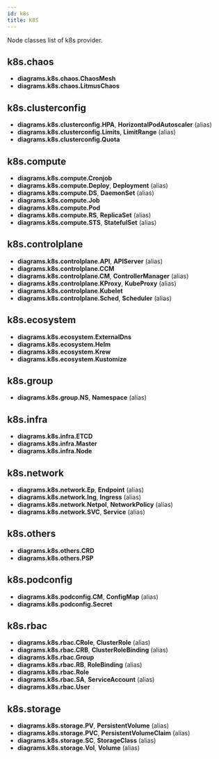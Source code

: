 ```yaml
---
id: k8s
title: K8S
---
```


Node classes list of k8s provider.

## k8s.chaos

- **diagrams.k8s.chaos.ChaosMesh**
- **diagrams.k8s.chaos.LitmusChaos**

## k8s.clusterconfig

- **diagrams.k8s.clusterconfig.HPA**, **HorizontalPodAutoscaler** (alias)
- **diagrams.k8s.clusterconfig.Limits**, **LimitRange** (alias)
- **diagrams.k8s.clusterconfig.Quota**

## k8s.compute

- **diagrams.k8s.compute.Cronjob**
- **diagrams.k8s.compute.Deploy**, **Deployment** (alias)
- **diagrams.k8s.compute.DS**, **DaemonSet** (alias)
- **diagrams.k8s.compute.Job**
- **diagrams.k8s.compute.Pod**
- **diagrams.k8s.compute.RS**, **ReplicaSet** (alias)
- **diagrams.k8s.compute.STS**, **StatefulSet** (alias)

## k8s.controlplane

- **diagrams.k8s.controlplane.API**, **APIServer** (alias)
- **diagrams.k8s.controlplane.CCM**
- **diagrams.k8s.controlplane.CM**, **ControllerManager** (alias)
- **diagrams.k8s.controlplane.KProxy**, **KubeProxy** (alias)
- **diagrams.k8s.controlplane.Kubelet**
- **diagrams.k8s.controlplane.Sched**, **Scheduler** (alias)

## k8s.ecosystem

- **diagrams.k8s.ecosystem.ExternalDns**
- **diagrams.k8s.ecosystem.Helm**
- **diagrams.k8s.ecosystem.Krew**
- **diagrams.k8s.ecosystem.Kustomize**

## k8s.group

- **diagrams.k8s.group.NS**, **Namespace** (alias)

## k8s.infra

- **diagrams.k8s.infra.ETCD**
- **diagrams.k8s.infra.Master**
- **diagrams.k8s.infra.Node**

## k8s.network

- **diagrams.k8s.network.Ep**, **Endpoint** (alias)
- **diagrams.k8s.network.Ing**, **Ingress** (alias)
- **diagrams.k8s.network.Netpol**, **NetworkPolicy** (alias)
- **diagrams.k8s.network.SVC**, **Service** (alias)

## k8s.others

- **diagrams.k8s.others.CRD**
- **diagrams.k8s.others.PSP**

## k8s.podconfig

- **diagrams.k8s.podconfig.CM**, **ConfigMap** (alias)
- **diagrams.k8s.podconfig.Secret**

## k8s.rbac

- **diagrams.k8s.rbac.CRole**, **ClusterRole** (alias)
- **diagrams.k8s.rbac.CRB**, **ClusterRoleBinding** (alias)
- **diagrams.k8s.rbac.Group**
- **diagrams.k8s.rbac.RB**, **RoleBinding** (alias)
- **diagrams.k8s.rbac.Role**
- **diagrams.k8s.rbac.SA**, **ServiceAccount** (alias)
- **diagrams.k8s.rbac.User**

## k8s.storage

- **diagrams.k8s.storage.PV**, **PersistentVolume** (alias)
- **diagrams.k8s.storage.PVC**, **PersistentVolumeClaim** (alias)
- **diagrams.k8s.storage.SC**, **StorageClass** (alias)
- **diagrams.k8s.storage.Vol**, **Volume** (alias)
